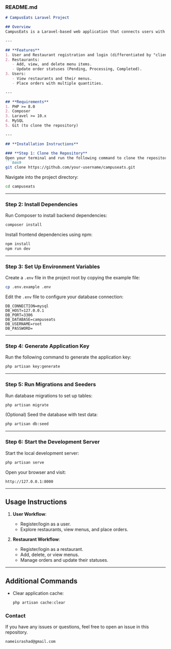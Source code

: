 ### **README.md**

```markdown
# CampusEats Laravel Project

## Overview
CampusEats is a Laravel-based web application that connects users with restaurants. Users can explore restaurants, view menus, and place orders, while restaurants can manage menus and track order statuses.

---

## **Features**
1. User and Restaurant registration and login (differentiated by "client" type).
2. Restaurants:
   - Add, view, and delete menu items.
   - Update order statuses (Pending, Processing, Completed).
3. Users:
   - View restaurants and their menus.
   - Place orders with multiple quantities.

---

## **Requirements**
1. PHP >= 8.0
2. Composer
3. Laravel >= 10.x
4. MySQL
5. Git (to clone the repository)

---

## **Installation Instructions**

### **Step 1: Clone the Repository**
Open your terminal and run the following command to clone the repository:
```bash
git clone https://github.com/your-username/campuseats.git
```
Navigate into the project directory:
```bash
cd campuseats
```

---

### **Step 2: Install Dependencies**
Run Composer to install backend dependencies:
```bash
composer install
```
Install frontend dependencies using npm:
```bash
npm install
npm run dev
```

---

### **Step 3: Set Up Environment Variables**
Create a `.env` file in the project root by copying the example file:
```bash
cp .env.example .env
```
Edit the `.env` file to configure your database connection:
```env
DB_CONNECTION=mysql
DB_HOST=127.0.0.1
DB_PORT=3306
DB_DATABASE=campuseats
DB_USERNAME=root
DB_PASSWORD=
```

---

### **Step 4: Generate Application Key**
Run the following command to generate the application key:
```bash
php artisan key:generate
```

---

### **Step 5: Run Migrations and Seeders**
Run database migrations to set up tables:
```bash
php artisan migrate
```
(Optional) Seed the database with test data:
```bash
php artisan db:seed
```

---

### **Step 6: Start the Development Server**
Start the local development server:
```bash
php artisan serve
```
Open your browser and visit:
```
http://127.0.0.1:8000
```

---

## **Usage Instructions**
1. **User Workflow**:
   - Register/login as a user.
   - Explore restaurants, view menus, and place orders.

2. **Restaurant Workflow**:
   - Register/login as a restaurant.
   - Add, delete, or view menus.
   - Manage orders and update their statuses.

---

## **Additional Commands**
- Clear application cache:
  ```bash
  php artisan cache:clear
  ```

### **Contact**
If you have any issues or questions, feel free to open an issue in this repository.
```
nameisrashad@gmail.com
